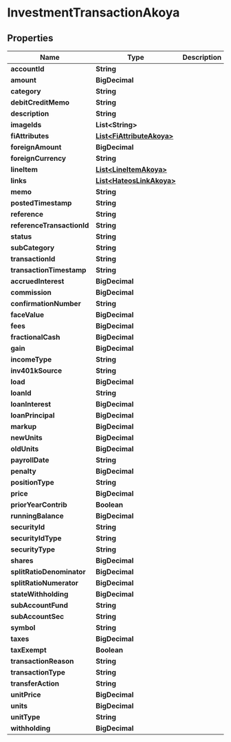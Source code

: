 

# InvestmentTransactionAkoya


## Properties

| Name | Type | Description | Notes |
|------------ | ------------- | ------------- | -------------|
|**accountId** | **String** |  |  [optional] |
|**amount** | **BigDecimal** |  |  [optional] |
|**category** | **String** |  |  [optional] |
|**debitCreditMemo** | **String** |  |  [optional] |
|**description** | **String** |  |  [optional] |
|**imageIds** | **List&lt;String&gt;** |  |  [optional] |
|**fiAttributes** | [**List&lt;FiAttributeAkoya&gt;**](FiAttributeAkoya.md) |  |  [optional] |
|**foreignAmount** | **BigDecimal** |  |  [optional] |
|**foreignCurrency** | **String** |  |  [optional] |
|**lineItem** | [**List&lt;LineItemAkoya&gt;**](LineItemAkoya.md) |  |  [optional] |
|**links** | [**List&lt;HateosLinkAkoya&gt;**](HateosLinkAkoya.md) |  |  [optional] |
|**memo** | **String** |  |  [optional] |
|**postedTimestamp** | **String** |  |  [optional] |
|**reference** | **String** |  |  [optional] |
|**referenceTransactionId** | **String** |  |  [optional] |
|**status** | **String** |  |  [optional] |
|**subCategory** | **String** |  |  [optional] |
|**transactionId** | **String** |  |  [optional] |
|**transactionTimestamp** | **String** |  |  [optional] |
|**accruedInterest** | **BigDecimal** |  |  [optional] |
|**commission** | **BigDecimal** |  |  [optional] |
|**confirmationNumber** | **String** |  |  [optional] |
|**faceValue** | **BigDecimal** |  |  [optional] |
|**fees** | **BigDecimal** |  |  [optional] |
|**fractionalCash** | **BigDecimal** |  |  [optional] |
|**gain** | **BigDecimal** |  |  [optional] |
|**incomeType** | **String** |  |  [optional] |
|**inv401kSource** | **String** |  |  [optional] |
|**load** | **BigDecimal** |  |  [optional] |
|**loanId** | **String** |  |  [optional] |
|**loanInterest** | **BigDecimal** |  |  [optional] |
|**loanPrincipal** | **BigDecimal** |  |  [optional] |
|**markup** | **BigDecimal** |  |  [optional] |
|**newUnits** | **BigDecimal** |  |  [optional] |
|**oldUnits** | **BigDecimal** |  |  [optional] |
|**payrollDate** | **String** |  |  [optional] |
|**penalty** | **BigDecimal** |  |  [optional] |
|**positionType** | **String** |  |  [optional] |
|**price** | **BigDecimal** |  |  [optional] |
|**priorYearContrib** | **Boolean** |  |  [optional] |
|**runningBalance** | **BigDecimal** |  |  [optional] |
|**securityId** | **String** |  |  [optional] |
|**securityIdType** | **String** |  |  [optional] |
|**securityType** | **String** |  |  [optional] |
|**shares** | **BigDecimal** |  |  [optional] |
|**splitRatioDenominator** | **BigDecimal** |  |  [optional] |
|**splitRatioNumerator** | **BigDecimal** |  |  [optional] |
|**stateWithholding** | **BigDecimal** |  |  [optional] |
|**subAccountFund** | **String** |  |  [optional] |
|**subAccountSec** | **String** |  |  [optional] |
|**symbol** | **String** |  |  [optional] |
|**taxes** | **BigDecimal** |  |  [optional] |
|**taxExempt** | **Boolean** |  |  [optional] |
|**transactionReason** | **String** |  |  [optional] |
|**transactionType** | **String** |  |  [optional] |
|**transferAction** | **String** |  |  [optional] |
|**unitPrice** | **BigDecimal** |  |  [optional] |
|**units** | **BigDecimal** |  |  [optional] |
|**unitType** | **String** |  |  [optional] |
|**withholding** | **BigDecimal** |  |  [optional] |




